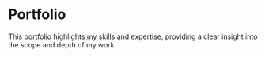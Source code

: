 # Portfolio
This portfolio highlights my skills and expertise, providing a clear insight into the scope and depth of my work.
